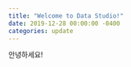 ```yaml
---
title: "Welcome to Data Studio!"
date: 2019-12-28 00:00:00 -0400
categories: update
---
```


안녕하세요!

